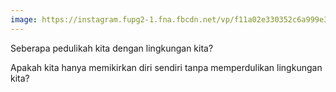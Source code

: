```yaml
---
image: https://instagram.fupg2-1.fna.fbcdn.net/vp/f11a02e330352c6a999e307a99b9e5e2/5CF715DC/t51.2885-15/e35/51385506_322970898346778_5173183309738540599_n.jpg?_nc_ht=instagram.fupg2-1.fna.fbcdn.net&_nc_cat=102
---
```


Seberapa pedulikah kita dengan lingkungan kita?

Apakah kita hanya memikirkan diri sendiri tanpa memperdulikan lingkungan kita?
